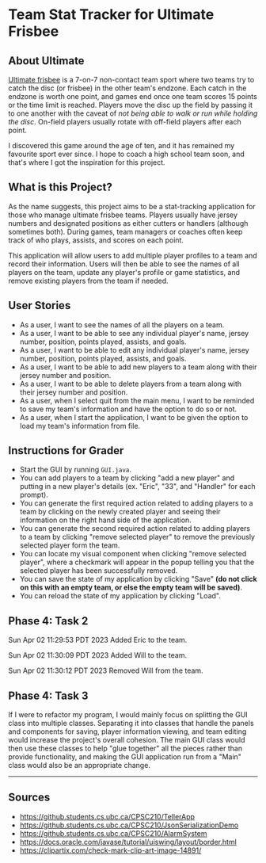 # Team Stat Tracker for Ultimate Frisbee

## About Ultimate

[Ultimate frisbee](https://en.wikipedia.org/wiki/Ultimate_(sport)) 
is a 7-on-7 non-contact team sport where two teams try to catch the disc
(or frisbee) in the other team's endzone. Each catch in the endzone
is worth one point, and games end once one team scores 15 points or
the time limit is reached. 
Players move the disc up the field by passing it to one another
with the caveat of *not being able to walk or run while holding
the disc*. On-field players usually
rotate with off-field players after each point.

I discovered this game around the age of ten, and it has 
remained my favourite sport ever since. I hope to coach a high school team
soon, and that's where I got the inspiration for this project.

## What is this Project?

As the name suggests, this project aims to be a stat-tracking
application for those who manage ultimate frisbee teams. Players usually have
jersey numbers and designated positions as either cutters or handlers 
(although sometimes both). During games, team managers or coaches 
often keep track of who plays, assists, and scores on each point.

This application will allow users to add multiple player profiles to a team and record their
information. Users will then be able to see the names of all players on the team,
update any player's profile or game statistics, and remove existing players from the team if needed.

## User Stories
- As a user, I want to see the names of all the players on a team.
- As a user, I want to be able to see any individual player's name, jersey number,
  position, points played, assists, and goals.
- As a user, I want to be able to edit any individual player's name, jersey number,
  position, points played, assists, and goals.
- As a user, I want to be able to add new players to a team along with 
  their jersey number and position.
- As a user, I want to be able to delete players from a team along with
  their jersey number and position.
- As a user, when I select quit from the main menu, I want to be
  reminded to save my team's information and have the option to do so or not.
- As a user, when I start the application, I want to be given the option to
  load my team's information from file.

## Instructions for Grader
- Start the GUI by running `GUI.java`.
- You can add players to a team by clicking "add a new player" and putting in a new player's details 
(ex. "Eric", "33", and "Handler" for each prompt).
- You can generate the first required action related to adding players to a team by clicking on the newly created player
and seeing their information on the right hand side of the application.
- You can generate the second required action related to adding players to a team by clicking "remove selected player"
to remove the previously selected player form the team.
- You can locate my visual component when clicking "remove selected player", where a checkmark will appear in the popup 
telling you that the selected player has been successfully removed.
- You can save the state of my application by clicking "Save" **(do not click on this with an empty team, 
or else the empty team will be saved)**.
- You can reload the state of my application by clicking "Load".

## Phase 4: Task 2
Sun Apr 02 11:29:53 PDT 2023
Added Eric to the team.

Sun Apr 02 11:30:09 PDT 2023
Added Will to the team.

Sun Apr 02 11:30:12 PDT 2023
Removed Will from the team.

## Phase 4: Task 3
If I were to refactor my program, I would mainly focus on splitting the GUI
class into multiple classes. 
Separating it into classes that handle the panels and components for
saving, player information viewing, and team editing would increase
the project's overall cohesion. 
The main GUI class would then use these classes to help "glue together"
all the pieces rather than provide functionality, and 
making the GUI application run from a "Main" class would also be an appropriate
change.

---
## Sources

- https://github.students.cs.ubc.ca/CPSC210/TellerApp
- https://github.students.cs.ubc.ca/CPSC210/JsonSerializationDemo
- https://github.students.cs.ubc.ca/CPSC210/AlarmSystem
- https://docs.oracle.com/javase/tutorial/uiswing/layout/border.html
- https://clipartix.com/check-mark-clip-art-image-14891/